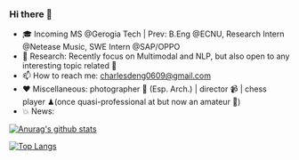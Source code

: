### Hi there 👋 

- 🎓 Incoming MS @Gerogia Tech | Prev: B.Eng @ECNU, Research Intern @Netease Music, SWE Intern @SAP/OPPO 
- 📜 Research: Recently focus on Multimodal and NLP, but also open to any interesting topic related 🙈
- 📫 How to reach me: charlesdeng0609@gmail.com 
- ❤️ Miscellaneous: photographer 📸 (Esp. Arch.) | director 📹 | chess player ♟(once quasi-professional at but now an amateur 👻)
- 💥 News: 


[![Anurag's github stats](https://github-readme-stats.vercel.app/api?username=CharlesDDDD&count_private=true&show_icons=true&theme=algolia)](https://github.com/anuraghazra/github-readme-stats)
<!--
**CharlesDDDD/CharlesDDDD** is a ✨ _special_ ✨ repository because its `README.md` (this file) appears on your GitHub profile.

Here are some ideas to get you started:

- 🔭 I’m currently working on ...
- 🌱 I’m currently learning 
- 👯 I’m looking to collaborate on ...
- 🤔 I’m looking for help with ...
- 💬 Ask me about ...
- 📫 How to reach me: 
- 😄 Pronouns: ...
- ⚡ Fun fact: ...
-->
[![Top Langs](https://github-readme-stats.vercel.app/api/top-langs/?username=CharlesDDDD&theme=algolia&layout=compact)](https://github.com/anuraghazra/github-readme-stats)

